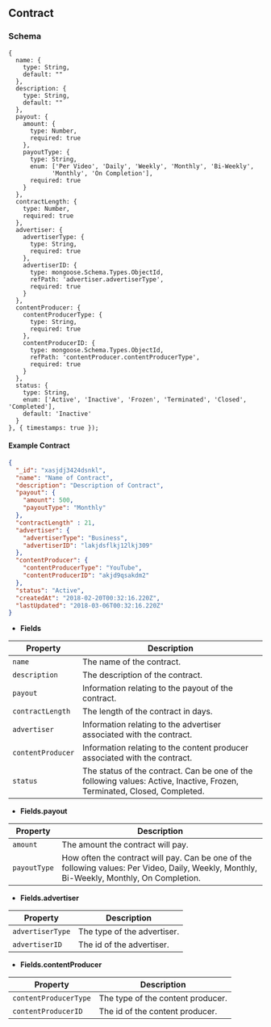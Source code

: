 ## Contract

### Schema


```javascript-left
{
  name: {
    type: String,
    default: ""
  },
  description: {
    type: String,
    default: ""
  },
  payout: {
    amount: {
      type: Number,
      required: true
    },
    payoutType: {
      type: String,
      enum: ['Per Video', 'Daily', 'Weekly', 'Monthly', 'Bi-Weekly', 
            'Monthly', 'On Completion'],
      required: true
    }
  },
  contractLength: {
    type: Number,
    required: true
  },
  advertiser: {
    advertiserType: {
      type: String,
      required: true
    },
    advertiserID: {
      type: mongoose.Schema.Types.ObjectId,
      refPath: 'advertiser.advertiserType',
      required: true
    }
  },
  contentProducer: {
    contentProducerType: {
      type: String,
      required: true
    },
    contentProducerID: {
      type: mongoose.Schema.Types.ObjectId,
      refPath: 'contentProducer.contentProducerType',
      required: true
    }
  },
  status: {
    type: String,
    enum: ['Active', 'Inactive', 'Frozen', 'Terminated', 'Closed', 'Completed'],
    default: 'Inactive'
  }
}, { timestamps: true });

```

#### Example Contract
```json
{
  "_id": "xasjdj3424dsnkl",
  "name": "Name of Contract",
  "description": "Description of Contract",
  "payout": {
    "amount": 500,
    "payoutType": "Monthly"
  },
  "contractLength" : 21,
  "advertiser": {
    "advertiserType": "Business",
    "advertiserID": "lakjdsflkj12lkj309"
  },
  "contentProducer": {
    "contentProducerType": "YouTube",
    "contentProducerID": "akjd9qsakdm2"
  },
  "status": "Active",
  "createdAt": "2018-02-20T00:32:16.220Z",
  "lastUpdated": "2018-03-06T00:32:16.220Z"
}
```


 - **Fields**

Property             | Description
---------------------|-----------------
`name`               | The name of the contract.
`description`        | The description of the contract.
`payout`             | Information relating to the payout of the contract.
`contractLength`     | The length of the contract in days.
`advertiser`         | Information relating to the advertiser associated with the contract.
`contentProducer`    | Information relating to the content producer associated with the contract.
`status`             | The status of the contract. Can be one of the following values: Active, Inactive, Frozen, Terminated, Closed, Completed.

 - **Fields.payout**

Property             | Description
---------------------|-----------------
`amount`             | The amount the contract will pay.
`payoutType`         | How often the contract will pay. Can be one of the following values: Per Video, Daily, Weekly, Monthly, Bi-Weekly, Monthly, On Completion.

 - **Fields.advertiser**

Property             | Description
---------------------|-----------------
`advertiserType`     | The type of the advertiser.
`advertiserID`       | The id of the advertiser.

 - **Fields.contentProducer**

Property             | Description
---------------------|-----------------
`contentProducerType`| The type of the content producer.
`contentProducerID`  | The id of the content producer.



